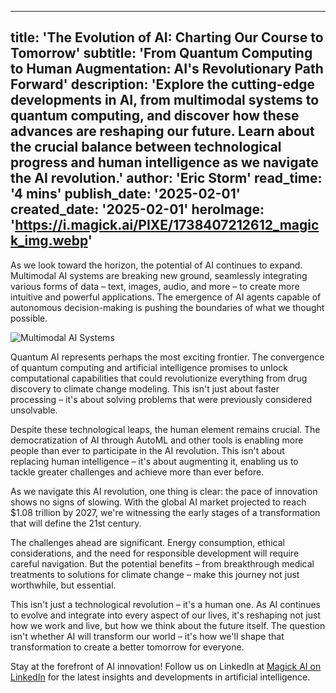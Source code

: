 
---
title: 'The Evolution of AI: Charting Our Course to Tomorrow'
subtitle: 'From Quantum Computing to Human Augmentation: AI\'s Revolutionary Path Forward'
description: 'Explore the cutting-edge developments in AI, from multimodal systems to quantum computing, and discover how these advances are reshaping our future. Learn about the crucial balance between technological progress and human intelligence as we navigate the AI revolution.'
author: 'Eric Storm'
read_time: '4 mins'
publish_date: '2025-02-01'
created_date: '2025-02-01'
heroImage: 'https://i.magick.ai/PIXE/1738407212612_magick_img.webp'
---

As we look toward the horizon, the potential of AI continues to expand. Multimodal AI systems are breaking new ground, seamlessly integrating various forms of data – text, images, audio, and more – to create more intuitive and powerful applications. The emergence of AI agents capable of autonomous decision-making is pushing the boundaries of what we thought possible.

![Multimodal AI Systems](https://i.magick.ai/PIXE/1738407212616_magick_img.webp)

Quantum AI represents perhaps the most exciting frontier. The convergence of quantum computing and artificial intelligence promises to unlock computational capabilities that could revolutionize everything from drug discovery to climate change modeling. This isn't just about faster processing – it's about solving problems that were previously considered unsolvable.

Despite these technological leaps, the human element remains crucial. The democratization of AI through AutoML and other tools is enabling more people than ever to participate in the AI revolution. This isn't about replacing human intelligence – it's about augmenting it, enabling us to tackle greater challenges and achieve more than ever before.

As we navigate this AI revolution, one thing is clear: the pace of innovation shows no signs of slowing. With the global AI market projected to reach $1.08 trillion by 2027, we're witnessing the early stages of a transformation that will define the 21st century.

The challenges ahead are significant. Energy consumption, ethical considerations, and the need for responsible development will require careful navigation. But the potential benefits – from breakthrough medical treatments to solutions for climate change – make this journey not just worthwhile, but essential.

This isn't just a technological revolution – it's a human one. As AI continues to evolve and integrate into every aspect of our lives, it's reshaping not just how we work and live, but how we think about the future itself. The question isn't whether AI will transform our world – it's how we'll shape that transformation to create a better tomorrow for everyone.

Stay at the forefront of AI innovation! Follow us on LinkedIn at [Magick AI on LinkedIn](https://www.linkedin.com/company/magick-ai) for the latest insights and developments in artificial intelligence.
